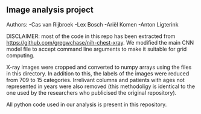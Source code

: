 <h2>Image analysis project</h2>

Authors:
-Cas van Rijbroek
-Lex Bosch
-Ariël Komen
-Anton Ligterink

DISCLAIMER: most of the code in this repo has been extracted from https://github.com/gregwchase/nih-chest-xray. We modified the main CNN model file to accept command line arguments to make it suitable for grid computing.

X-ray images were cropped and converted to numpy arrays using the files in this directory. In addition to this, the labels of the images were reduced from 709 to 15 categories. Irrelivant columns and patients with ages not represented in years were also removed (this methodoligy is identical to the one used by the researchers who publicised the original repository).

All python code used in our analysis is present in this repository.
